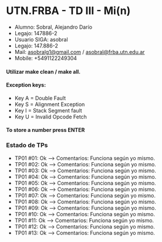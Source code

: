# UTN.FRBA - TD III - Mi(n)

- Alumno: Sobral, Alejandro Darío
- Legajo: 147886-2
- Usuario SIGA: asobral
- Legajo: 147.886-2
- Mail: asobralg1@gmail.com / asobral@frba.utn.edu.ar
- Mobile: +5491122249304

#### Utilizar make clean / make all.
#### Exception keys:
- Key A = Double Fault
- Key S = Alignment Exception
- Key I = Stack Segment fault
- Key U = Invalid Opcode Fetch

#### To store a number press ENTER


### Estado de TPs

- TP01 #01: Ok
--> Comentarios: Funciona según yo mismo.
- TP01 #02: Ok 
--> Comentarios: Funciona según yo mismo.
- TP01 #03: Ok 
--> Comentarios: Funciona según yo mismo.
- TP01 #04: Ok
--> Comentarios: Funciona según yo mismo.
- TP01 #05: Ok 
--> Comentarios: Funciona según yo mismo.
- TP01 #06: Ok 
--> Comentarios: Funciona según yo mismo.
- TP01 #07: Ok
--> Comentarios: Funciona según yo mismo.
- TP01 #08: Ok 
--> Comentarios: Funciona según yo mismo.
- TP01 #09: Ok 
--> Comentarios: Funciona según yo mismo.
- TP01 #10: Ok
--> Comentarios: Funciona según yo mismo.
- TP01 #11: Ok
--> Comentarios: Funciona según yo mismo.
- TP01 #12: Ok
--> Comentarios: Funciona según yo mismo.
- TP01 #13: Ok
--> Comentarios: Funciona según yo mismo.



